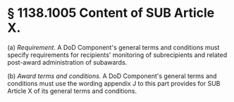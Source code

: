 # § 1138.1005   Content of SUB Article X.

(a) *Requirement.* A DoD Component's general terms and conditions must specify requirements for recipients' monitoring of subrecipients and related post-award administration of subawards.


(b) *Award terms and conditions.* A DoD Component's general terms and conditions must use the wording appendix J to this part provides for SUB Article X of its general terms and conditions.




